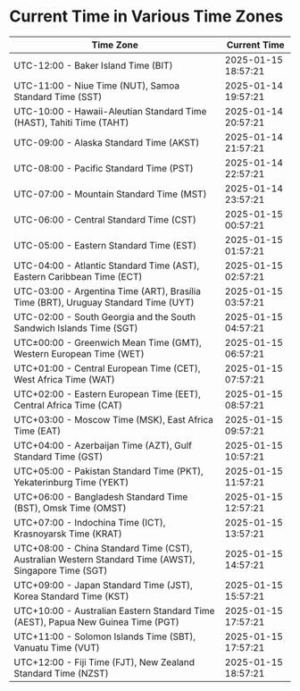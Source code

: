 # Current Time in Various Time Zones

| Time Zone | Current Time |
|-----------|--------------|
| UTC-12:00 - Baker Island Time (BIT) | 2025-01-15 18:57:21 |
| UTC-11:00 - Niue Time (NUT), Samoa Standard Time (SST) | 2025-01-14 19:57:21 |
| UTC-10:00 - Hawaii-Aleutian Standard Time (HAST), Tahiti Time (TAHT) | 2025-01-14 20:57:21 |
| UTC-09:00 - Alaska Standard Time (AKST) | 2025-01-14 21:57:21 |
| UTC-08:00 - Pacific Standard Time (PST) | 2025-01-14 22:57:21 |
| UTC-07:00 - Mountain Standard Time (MST) | 2025-01-14 23:57:21 |
| UTC-06:00 - Central Standard Time (CST) | 2025-01-15 00:57:21 |
| UTC-05:00 - Eastern Standard Time (EST) | 2025-01-15 01:57:21 |
| UTC-04:00 - Atlantic Standard Time (AST), Eastern Caribbean Time (ECT) | 2025-01-15 02:57:21 |
| UTC-03:00 - Argentina Time (ART), Brasília Time (BRT), Uruguay Standard Time (UYT) | 2025-01-15 03:57:21 |
| UTC-02:00 - South Georgia and the South Sandwich Islands Time (SGT) | 2025-01-15 04:57:21 |
| UTC±00:00 - Greenwich Mean Time (GMT), Western European Time (WET) | 2025-01-15 06:57:21 |
| UTC+01:00 - Central European Time (CET), West Africa Time (WAT) | 2025-01-15 07:57:21 |
| UTC+02:00 - Eastern European Time (EET), Central Africa Time (CAT) | 2025-01-15 08:57:21 |
| UTC+03:00 - Moscow Time (MSK), East Africa Time (EAT) | 2025-01-15 09:57:21 |
| UTC+04:00 - Azerbaijan Time (AZT), Gulf Standard Time (GST) | 2025-01-15 10:57:21 |
| UTC+05:00 - Pakistan Standard Time (PKT), Yekaterinburg Time (YEKT) | 2025-01-15 11:57:21 |
| UTC+06:00 - Bangladesh Standard Time (BST), Omsk Time (OMST) | 2025-01-15 12:57:21 |
| UTC+07:00 - Indochina Time (ICT), Krasnoyarsk Time (KRAT) | 2025-01-15 13:57:21 |
| UTC+08:00 - China Standard Time (CST), Australian Western Standard Time (AWST), Singapore Time (SGT) | 2025-01-15 14:57:21 |
| UTC+09:00 - Japan Standard Time (JST), Korea Standard Time (KST) | 2025-01-15 15:57:21 |
| UTC+10:00 - Australian Eastern Standard Time (AEST), Papua New Guinea Time (PGT) | 2025-01-15 17:57:21 |
| UTC+11:00 - Solomon Islands Time (SBT), Vanuatu Time (VUT) | 2025-01-15 17:57:21 |
| UTC+12:00 - Fiji Time (FJT), New Zealand Standard Time (NZST) | 2025-01-15 18:57:21 |
